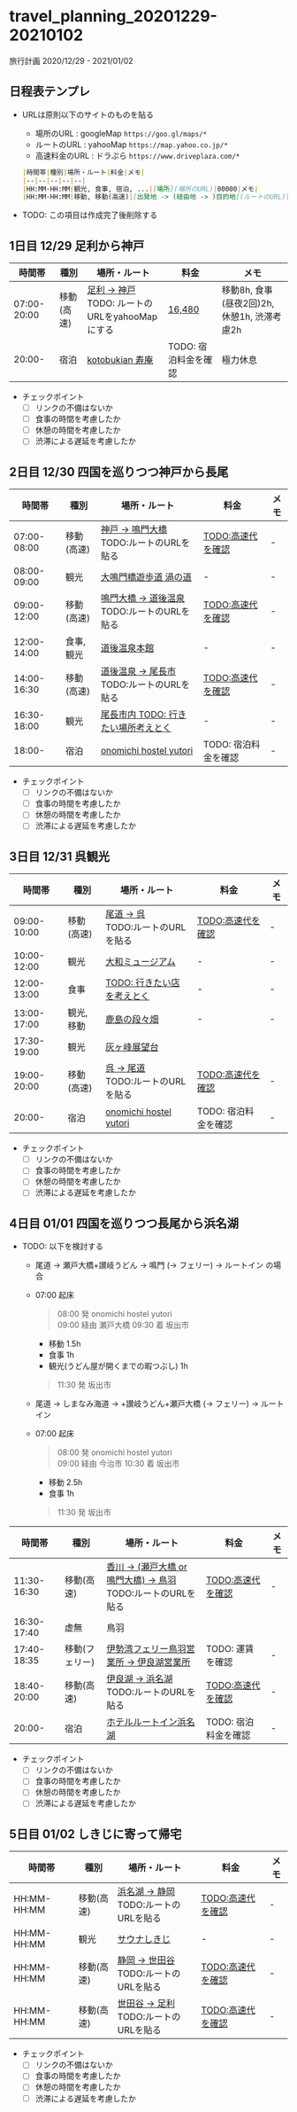 # travel_planning_20201229-20210102
旅行計画 2020/12/29 - 2021/01/02

## 日程表テンプレ

* URLは原則以下のサイトのものを貼る
    * 場所のURL : googleMap `https://goo.gl/maps/*`
    * ルートのURL : yahooMap `https://map.yahoo.co.jp/*`
    * 高速料金のURL : ドラぷら `https://www.driveplaza.com/*`

    ```md
    |時間帯|種別|場所・ルート|料金|メモ|
    |--|--|--|--|--|
    |HH:MM-HH:MM|観光, 食事, 宿泊, ...|[場所](場所のURL)|00000|メモ|
    |HH:MM-HH:MM|移動, 移動(高速)|[出発地 -> (経由地 -> )目的地](ルートのURL)|[値段](高速料金のURL)|メモ|
    ```

* TODO: この項目は作成完了後削除する

## **1日目 12/29** 足利から神戸

|時間帯|種別|場所・ルート|料金|メモ|
|--|--|--|--|--|
|07:00-20:00|移動(高速)|[足利 -> 神戸](https://goo.gl/maps/LLwCnKA7Rxpkd1Xq9) <br>TODO: ルートのURLをyahooMapにする|[16,480](https://www.driveplaza.com/dp/SearchQuick?startPlaceKana=足利&arrivePlaceKana=東浦&searchHour=7&searchMinute=0&kind=1&keiyuPlaceKana=&keiyuPlaceKana2=&keiyuPlaceKana3=&searchYear=2020&searchMonth=12&searchDay=29&roadType1=off&roadType2=off&roadType=15&carType=1&priority=3&selectickindflg=0)|移動8h, 食事(昼夜2回)2h, 休憩1h, 渋滞考慮2h|
|20:00-|宿泊|[kotobukian 寿庵](https://goo.gl/maps/ueyBWsNvdEnkAf4v5)|TODO: 宿泊料金を確認|極力休息|

* チェックポイント
    * [ ] リンクの不備はないか
    * [ ] 食事の時間を考慮したか
    * [ ] 休憩の時間を考慮したか
    * [ ] 渋滞による遅延を考慮したか

## **2日目 12/30** 四国を巡りつつ神戸から長尾

|時間帯|種別|場所・ルート|料金|メモ|
|--|--|--|--|--|
|07:00-08:00|移動(高速)|[神戸 -> 鳴門大橋](ルートのURL)<br>TODO:ルートのURLを貼る|[TODO:高速代を確認](高速料金のURL)|-|
|08:00-09:00|観光|[大鳴門橋遊歩道 渦の道](https://goo.gl/maps/RAsDLbVwrkFXsFr67)|-|-|
|09:00-12:00|移動(高速)|[鳴門大橋 -> 道後温泉](ルートのURL)<br>TODO:ルートのURLを貼る|[TODO:高速代を確認](高速料金のURL)|-|
|12:00-14:00|食事, 観光|[道後温泉本館](https://goo.gl/maps/VbgHYLvt7bAjL4ASA)|-|-|
|14:00-16:30|移動(高速)|[道後温泉 -> 尾長市](ルートのURL)<br>TODO:ルートのURLを貼る|[TODO:高速代を確認](高速料金のURL)|-|
|16:30-18:00|観光|[尾長市内 TODO: 行きたい場所考えとく]()|-|-|
|18:00-|宿泊|[onomichi hostel yutori](https://goo.gl/maps/W4BHTnqf5Zc67WkZ8)|TODO: 宿泊料金を確認|-|

* チェックポイント
    * [ ] リンクの不備はないか
    * [ ] 食事の時間を考慮したか
    * [ ] 休憩の時間を考慮したか
    * [ ] 渋滞による遅延を考慮したか

## **3日目 12/31** 呉観光

|時間帯|種別|場所・ルート|料金|メモ|
|--|--|--|--|--|
|09:00-10:00|移動(高速)|[尾道 -> 呉](ルートのURL)<br>TODO:ルートのURLを貼る|[TODO:高速代を確認](高速料金のURL)|-|
|10:00-12:00|観光|[大和ミュージアム](https://goo.gl/maps/EYzXvw7Ae64Ccuhn9)|-|-|
|12:00-13:00|食事|[TODO: 行きたい店を考えとく]()|-|-|
|13:00-17:00|観光, 移動|[鹿島の段々畑](https://goo.gl/maps/2wC1hxr3egYwFDgV8)|-|-|
|17:30-19:00|観光|[灰ヶ峰展望台](https://goo.gl/maps/CwNbaAp85NVia5kDA)
|19:00-20:00|移動(高速)|[呉 -> 尾道](ルートのURL)<br>TODO:ルートのURLを貼る|[TODO:高速代を確認](高速料金のURL)|-|
|20:00-|宿泊|[onomichi hostel yutori](https://goo.gl/maps/W4BHTnqf5Zc67WkZ8)|TODO: 宿泊料金を確認|-|

* チェックポイント
    * [ ] リンクの不備はないか
    * [ ] 食事の時間を考慮したか
    * [ ] 休憩の時間を考慮したか
    * [ ] 渋滞による遅延を考慮したか

## **4日目 01/01** 四国を巡りつつ長尾から浜名湖

* TODO: 以下を検討する

    * 尾道 -> 瀬戸大橋+讃岐うどん -> 鳴門 (-> フェリー) -> ルートイン の場合
    * 07:00 起床
        > 08:00 発 onomichi hostel yutori  
        > 09:00 経由 瀬戸大橋
        > 09:30 着 坂出市  
        * 移動 1.5h
        * 食事 1h
        * 観光(うどん屋が開くまでの暇つぶし) 1h
        > 11:30 発 坂出市  

    * 尾道 -> しまなみ海道 -> +讃岐うどん+瀬戸大橋 (-> フェリー) -> ルートイン
    * 07:00 起床
        > 08:00 発 onomichi hostel yutori  
        > 09:00 経由 今治市
        > 10:30 着 坂出市  
        * 移動 2.5h
        * 食事 1h
        > 11:30 発 坂出市  


|時間帯|種別|場所・ルート|料金|メモ|
|--|--|--|--|--|
|11:30-16:30|移動(高速)|[香川 -> (瀬戸大橋 or 鳴門大橋) -> 鳥羽](ルートのURL)<br>TODO:ルートのURLを貼る|[TODO:高速代を確認](高速料金のURL)|-|
|16:30-17:40|虚無|鳥羽|
|17:40-18:35|移動(フェリー)|[伊勢湾フェリー鳥羽営業所 -> 伊良湖営業所](https://www.isewanferry.co.jp/publics/index/175/#block795-40)|TODO: 運賃を確認|-|
|18:40-20:00|移動(高速)|[伊良湖 -> 浜名湖](ルートのURL)<br>TODO:ルートのURLを貼る|[TODO:高速代を確認](高速料金のURL)|-|
|20:00-|宿泊|[ホテルルートイン浜名湖](https://www.route-inn.co.jp/hotel_list/shizuoka/index_hotel_id_520/)|TODO: 宿泊料金を確認|-|

* チェックポイント
    * [ ] リンクの不備はないか
    * [ ] 食事の時間を考慮したか
    * [ ] 休憩の時間を考慮したか
    * [ ] 渋滞による遅延を考慮したか

## **5日目 01/02** しきじに寄って帰宅

|時間帯|種別|場所・ルート|料金|メモ|
|--|--|--|--|--|
|HH:MM-HH:MM|移動(高速)|[浜名湖 -> 静岡](ルートのURL)<br>TODO:ルートのURLを貼る|[TODO:高速代を確認](高速料金のURL)|-|
|HH:MM-HH:MM|観光|[サウナしきじ](https://goo.gl/maps/goWepsyKv4kzcmCUA)|-|-|
|HH:MM-HH:MM|移動(高速)|[静岡 -> 世田谷](ルートのURL)<br>TODO:ルートのURLを貼る|[TODO:高速代を確認](高速料金のURL)|-|
|HH:MM-HH:MM|移動(高速)|[世田谷 -> 足利](ルートのURL)<br>TODO:ルートのURLを貼る|[TODO:高速代を確認](高速料金のURL)|-|

* チェックポイント
    * [ ] リンクの不備はないか
    * [ ] 食事の時間を考慮したか
    * [ ] 休憩の時間を考慮したか
    * [ ] 渋滞による遅延を考慮したか
